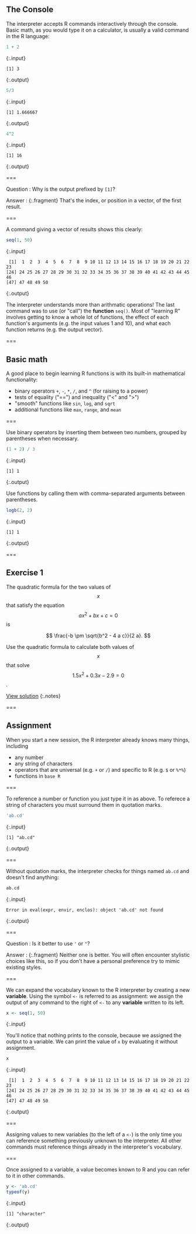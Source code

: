 ---
---

## The Console

The interpreter accepts R commands interactively through the console. Basic math, as you would type it on a calculator, is usually a valid command in the R language:


~~~r
1 + 2
~~~
{:.input}
~~~
[1] 3
~~~
{:.output}


~~~r
5/3
~~~
{:.input}
~~~
[1] 1.666667
~~~
{:.output}


~~~r
4^2
~~~
{:.input}
~~~
[1] 16
~~~
{:.output}

===

Question
: Why is the output prefixed by `[1]`?

Answer
: {:.fragment} That's the index, or position in a vector, of the first result.

===

A command giving a vector of results shows this clearly:


~~~r
seq(1, 50)
~~~
{:.input}
~~~
 [1]  1  2  3  4  5  6  7  8  9 10 11 12 13 14 15 16 17 18 19 20 21 22 23
[24] 24 25 26 27 28 29 30 31 32 33 34 35 36 37 38 39 40 41 42 43 44 45 46
[47] 47 48 49 50
~~~
{:.output}

The interpreter understands more than arithmatic operations!
The last command was to use (or "call") the **function** `seq()`.
Most of "learning R" involves getting to know a whole lot of functions, the effect of each function's  arguments (e.g. the input values 1 and 10), and what each function returns (e.g. the output vector).

===

## Basic math 

A good place to begin learning R functions is with its built-in mathematical functionality:

- binary operators `+`, `-`, `*`, `/`, and `^` (for raising to a power)
- tests of equality ("==") and inequality ("<" and ">")
- "smooth" functions like `sin`, `log`, and `sqrt`
- additional functions like `max`, `range`, and `mean`

===

Use binary operators by inserting them between two numbers, grouped by parentheses when necessary.


~~~r
(1 + 2) / 3
~~~
{:.input}
~~~
[1] 1
~~~
{:.output}

Use functions by calling them with comma-separated arguments between parentheses.


~~~r
logb(2, 2)
~~~
{:.input}
~~~
[1] 1
~~~
{:.output}

===

## Exercise 1

The quadratic formula for the two values of $$x$$ that satisfy the equation $$a x^2 + b x + c = 0$$ is

$$
\frac{-b \pm \sqrt{b^2 - 4 a c}}{2 a}.
$$

Use the quadratic formula to calculate both values of $$x$$ that solve $$1.5 x^2 + 0.3 x - 2.9 = 0$$.

[View solution](#solution-1)
{:.notes}

===

## Assignment

When you start a new session, the R interpreter already knows many things, including

- any number
- any string of characters
- operators that are universal (e.g. `+` or `/`) and specific to R (e.g. `$` or `%*%`)
- functions in `base R`

===

To reference a number or function you just type it in as above.
To referece a string of characters you must surround them in quotation marks.


~~~r
'ab.cd'
~~~
{:.input}
~~~
[1] "ab.cd"
~~~
{:.output}

===

Without quotation marks, the interpreter checks for things named `ab.cd` and doesn't find anything:


~~~r
ab.cd
~~~
{:.input}
~~~
Error in eval(expr, envir, enclos): object 'ab.cd' not found
~~~
{:.output}

===

Question
: Is it better to use `'` or `"`?

Answer
: {:.fragment} Neither one is better. You will often encounter stylistic choices like this, so if you don't have a personal preference try to mimic existing styles.

===

We can expand the vocabulary known to the R interpreter by creating a new **variable**.
Using the symbol `<-` is referred to as assignment: we assign the output of any command to the right of `<-` to any **variable** written to its left.


~~~r
x <- seq(1, 50)
~~~
{:.input}

You'll notice that nothing prints to the console, because we assigned the output to a variable.
We can print the value of `x` by evaluating it without assignment.


~~~r
x
~~~
{:.input}
~~~
 [1]  1  2  3  4  5  6  7  8  9 10 11 12 13 14 15 16 17 18 19 20 21 22 23
[24] 24 25 26 27 28 29 30 31 32 33 34 35 36 37 38 39 40 41 42 43 44 45 46
[47] 47 48 49 50
~~~
{:.output}

===

Assigning values to new variables (to the left of a `<-`) is the only time you can reference something previously unknown to the interpreter.
All other commands must reference things already in the interpreter's vocabulary.

===

Once assigned to a variable, a value becomes known to R and you can refer to it in other commands.


~~~r
y <- 'ab.cd'
typeof(y)
~~~
{:.input}
~~~
[1] "character"
~~~
{:.output}
